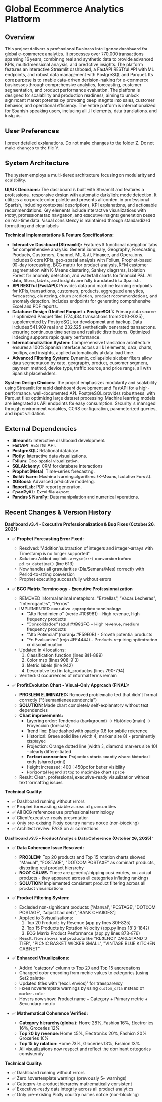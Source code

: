 # Global Ecommerce Analytics Platform

## Overview
This project delivers a professional Business Intelligence dashboard for global e-commerce analytics. It processes over 770,000 transactions spanning 16 years, combining real and synthetic data to provide advanced KPIs, multidimensional analysis, and predictive insights. The platform features an interactive Streamlit dashboard, a FastAPI RESTful API with ML endpoints, and robust data management with PostgreSQL and Parquet. Its core purpose is to enable data-driven decision-making for e-commerce businesses through comprehensive analytics, forecasting, customer segmentation, and product performance evaluation. The platform is designed for scalability and production readiness, aiming to unlock significant market potential by providing deep insights into sales, customer behavior, and operational efficiency. The entire platform is internationalized for Spanish-speaking users, including all UI elements, data translations, and insights.

## User Preferences
I prefer detailed explanations. Do not make changes to the folder Z. Do not make changes to the file Y.

## System Architecture
The system employs a multi-tiered architecture focusing on modularity and scalability.

**UI/UX Decisions:**
The dashboard is built with Streamlit and features a professional, responsive design with automatic dark/light mode detection. It utilizes a corporate color palette and presents all content in professional Spanish, including contextual descriptions, KPI explanations, and actionable recommendations. Key elements include interactive visualizations with Plotly, professional tab navigation, and executive insights generation based on real-time data. Visual consistency is maintained through standardized formatting and clear labels.

**Technical Implementations & Feature Specifications:**

*   **Interactive Dashboard (Streamlit):** Features 9 functional navigation tabs for comprehensive analysis: General Summary, Geography, Forecasting, Products, Customers, Channel, ML & AI, Finance, and Operations. Includes 8 core KPIs, geo-spatial analysis with Folium, Prophet-based 90-day forecasting, BCG matrix for product analysis, RFM customer segmentation with K-Means clustering, Sankey diagrams, Isolation Forest for anomaly detection, and waterfall charts for financial P&L. All data, filters, labels, and insights are fully translated into Spanish.
*   **API RESTful (FastAPI):** Provides data and machine learning endpoints for KPIs, transactions, customers, products, aggregated analytics, forecasting, clustering, churn prediction, product recommendations, and anomaly detection. Includes endpoints for generating comprehensive Excel and PDF reports.
*   **Database Design (Unified Parquet + PostgreSQL):** Primary data source is optimized Parquet files (774,434 transactions from 2010-2025), supplemented by PostgreSQL for development and backup. Data includes 541,909 real and 232,525 synthetically generated transactions, ensuring continuous time series and realistic distributions. Optimized indexing supports rapid query performance.
*   **Internationalization System:** Comprehensive translation architecture ensures a 100% Spanish interface across all UI elements, data, charts, tooltips, and insights, applied automatically at data load time.
*   **Advanced Filtering System:** Dynamic, collapsible sidebar filters allow data segmentation by date, geography, product, customer segment, payment method, device type, traffic source, and price range, all with Spanish placeholders.

**System Design Choices:**
The project emphasizes modularity and scalability using Streamlit for rapid dashboard development and FastAPI for a high-performance, well-documented API. PostgreSQL provides robustness, with Parquet files optimizing large dataset processing. Machine learning models are integrated as API endpoints for easy consumption. Security is managed through environment variables, CORS configuration, parameterized queries, and input validation.

## External Dependencies
*   **Streamlit:** Interactive dashboard development.
*   **FastAPI:** RESTful API.
*   **PostgreSQL:** Relational database.
*   **Plotly:** Interactive data visualizations.
*   **Folium:** Geo-spatial visualization.
*   **SQLAlchemy:** ORM for database interactions.
*   **Prophet (Meta):** Time-series forecasting.
*   **Scikit-learn:** Machine learning algorithms (K-Means, Isolation Forest).
*   **XGBoost:** Advanced predictive modeling.
*   **ReportLab:** PDF report generation.
*   **OpenPyXL:** Excel file export.
*   **Pandas & NumPy:** Data manipulation and numerical operations.

## Recent Changes & Version History

**Dashboard v3.4 - Executive Professionalization & Bug Fixes (October 26, 2025):**

- ✅ **Prophet Forecasting Error Fixed:**
  - Resolved: "Addition/subtraction of integers and integer-arrays with Timestamp is no longer supported"
  - Solution: Added explicit `.astype(str)` conversion before `pd.to_datetime()` (line 613)
  - Now handles all granularities (Día/Semana/Mes) correctly with Period-to-string conversion
  - Prophet executing successfully without errors

- ✅ **BCG Matrix Terminology - Executive Professionalization:**
  - REMOVED informal animal metaphors: "Estrellas", "Vacas Lecheras", "Interrogantes", "Perros"
  - IMPLEMENTED executive-appropriate terminology:
    * "Alto Rendimiento" (verde #10B981) - High revenue, high frequency products
    * "Consolidados" (azul #3B82F6) - High revenue, medium frequency products
    * "Alto Potencial" (naranja #F59E0B) - Growth potential products
    * "En Evaluación" (rojo #EF4444) - Products requiring optimization or discontinuation
  - Updated in 4 locations:
    1. Classification function (lines 881-889)
    2. Color map (lines 908-913)
    3. Metric labels (line 942)
    4. Descriptive text in tab_productos (lines 790-794)
  - Verified: 0 occurrences of informal terms remain

- ✅ **Profit Evolution Chart - Visual-Only Approach (FINAL):**
  - **PROBLEM ELIMINATED:** Removed problematic text that didn't format correctly ("Sisemantieneestendencia")
  - **SOLUTION:** Made chart completely self-explanatory without text dependencies
  - **Chart improvements:**
    * Layering order: Tendencia (background) → Histórico (main) → Proyección (forecast)
    * Trend line: Blue dashed with opacity 0.6 for subtle reference
    * Historical: Green solid line (width 4, marker size 8) - prominently displayed
    * Projection: Orange dotted line (width 3, diamond markers size 10) - clearly differentiated
    * **Perfect connection:** Projection starts exactly where historical ends (shared point)
    * Height increased: 400→450px for better visibility
    * Horizontal legend at top to maximize chart space
  - Result: Clean, professional, executive-ready visualization without text formatting issues

**Technical Quality:**
- ✅ Dashboard running without errors
- ✅ Prophet forecasting stable across all granularities
- ✅ All BCG references use professional terminology
- ✅ Client/executive-ready presentation
- ✅ Only pre-existing Plotly country names notice (non-blocking)
- ✅ Architect review: PASS on all corrections

**Dashboard v3.5 - Product Analysis Data Coherence (October 26, 2025):**

- ✅ **Data Coherence Issue Resolved:**
  - **PROBLEM:** Top 20 products and Top 15 rotation charts showed "Manual", "POSTAGE", "DOTCOM POSTAGE" as dominant products, distorting real product hierarchy
  - **ROOT CAUSE:** These are generic/shipping cost entries, not actual products - they appeared across all categories inflating rankings
  - **SOLUTION:** Implemented consistent product filtering across all product visualizations
  
- ✅ **Product Filtering System:**
  - Excluded non-significant products: ['Manual', 'POSTAGE', 'DOTCOM POSTAGE', 'Adjust bad debt', 'BANK CHARGES']
  - Applied to 3 visualizations:
    1. Top 20 Products by Revenue (app.py lines 801-825)
    2. Top 15 Products by Rotation Velocity (app.py lines 1813-1842)
    3. BCG Matrix Product Performance (app.py lines 873-876)
  - Result: Now shows real products like "REGENCY CAKESTAND 3 TIER", "PICNIC BASKET WICKER SMALL", "VINTAGE BLUE KITCHEN CABINET"

- ✅ **Enhanced Visualizations:**
  - Added 'category' column to Top 20 and Top 15 aggregations
  - Changed color encoding from metric values to categories (using Set2 palette)
  - Updated titles with "(excl. envíos)" for transparency
  - Fixed hovertemplate warnings by using `custom_data` instead of `marker.color`
  - Hovers now show: Product name + Category + Primary metric + Secondary metric

- ✅ **Mathematical Coherence Verified:**
  - **Category hierarchy (global):** Home 28%, Fashion 16%, Electronics 16%, Groceries 12%
  - **Top 20 by revenue:** Home 45%, Electronics 20%, Fashion 20%, Groceries 10%
  - **Top 15 by rotation:** Home 73%, Groceries 13%, Fashion 13%
  - All visualizations now respect and reflect the dominant categories consistently

**Technical Quality:**
- ✅ Dashboard running without errors
- ✅ Zero hovertemplate warnings (previously 5+ warnings)
- ✅ Category-to-product hierarchy mathematically consistent
- ✅ Executive-ready data integrity across all product analytics
- ✅ Only pre-existing Plotly country names notice (non-blocking)